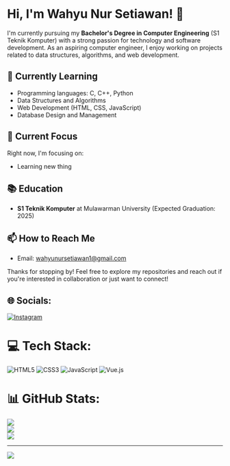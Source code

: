 # Hi, I'm Wahyu Nur Setiawan! 👋

I'm currently pursuing my **Bachelor's Degree in Computer Engineering** (S1 Teknik Komputer) with a strong passion for technology and software development. As an aspiring computer engineer, I enjoy working on projects related to data structures, algorithms, and web development. 

## 🔧  Currently Learning
<!--Skills and Interests-->
- Programming languages: C, C++, Python
- Data Structures and Algorithms
- Web Development (HTML, CSS, JavaScript)
- Database Design and Management
<!-- Networking and Network-Attached Storage (NAS)-->

## 🌱 Current Focus
Right now, I'm focusing on:
- Learning new thing
<!-- Building a web-based library database system as part of my research project.
- Implementing efficient data structures for optimized storage and retrieval. -->

## 📚 Education
- **S1 Teknik Komputer** at Mulawarman University (Expected Graduation: 2025)

## 📫 How to Reach Me
- Email: wahyunursetiawan1@gmail.com
<!-- LinkedIn: [Wahyu Nur Setiawan](https://www.linkedin.com/in/username)-->

Thanks for stopping by! Feel free to explore my repositories and reach out if you're interested in collaboration or just want to connect!


## 🌐 Socials:
[![Instagram](https://img.shields.io/badge/Instagram-%23E4405F.svg?logo=Instagram&logoColor=white)](https://instagram.com/whyu.nrs_) 

# 💻 Tech Stack:
![HTML5](https://img.shields.io/badge/html5-%23E34F26.svg?style=flat&logo=html5&logoColor=white) ![CSS3](https://img.shields.io/badge/css3-%231572B6.svg?style=flat&logo=css3&logoColor=white) ![JavaScript](https://img.shields.io/badge/javascript-%23323330.svg?style=flat&logo=javascript&logoColor=%23F7DF1E) ![Vue.js](https://img.shields.io/badge/vue.js-%2335495e.svg?style=flat&logo=vuedotjs&logoColor=%234FC08D)
# 📊 GitHub Stats:
![](https://github-readme-stats.vercel.app/api?username=WahyuNurSetiawan&theme=transparent&hide_border=true&include_all_commits=false&count_private=true)<br/>
![](https://github-readme-streak-stats.herokuapp.com/?user=WahyuNurSetiawan&theme=transparent&hide_border=true)<br/>
![](https://github-readme-stats.vercel.app/api/top-langs/?username=WahyuNurSetiawan&theme=transparent&hide_border=true&include_all_commits=false&count_private=true&layout=compact)

---
[![](https://visitcount.itsvg.in/api?id=WahyuNurSetiawan&icon=0&color=0)](https://visitcount.itsvg.in)

<!-- Proudly created with GPRM ( https://gprm.itsvg.in ) -->
